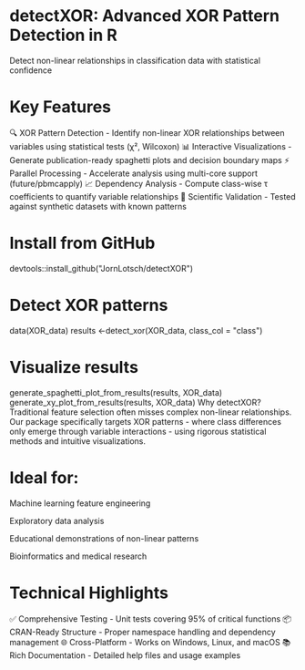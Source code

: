 # detectXOR: Advanced XOR Pattern Detection in R
Detect non-linear relationships in classification data with statistical confidence

# Key Features
🔍 XOR Pattern Detection - Identify non-linear XOR relationships between variables using statistical tests (χ², Wilcoxon)
📊 Interactive Visualizations - Generate publication-ready spaghetti plots and decision boundary maps
⚡ Parallel Processing - Accelerate analysis using multi-core support (future/pbmcapply)
📈 Dependency Analysis - Compute class-wise τ coefficients to quantify variable relationships
🔬 Scientific Validation - Tested against synthetic datasets with known patterns

# Install from GitHub
devtools::install_github("JornLotsch/detectXOR")

# Detect XOR patterns
data(XOR_data)
results <-detect_xor(XOR_data, class_col = "class")

# Visualize results
generate_spaghetti_plot_from_results(results, XOR_data)
generate_xy_plot_from_results(results, XOR_data)
Why detectXOR?
Traditional feature selection often misses complex non-linear relationships. Our package specifically targets XOR patterns - where class differences only emerge through variable interactions - using rigorous statistical methods and intuitive visualizations.

# Ideal for:

Machine learning feature engineering

Exploratory data analysis

Educational demonstrations of non-linear patterns

Bioinformatics and medical research

# Technical Highlights
✅ Comprehensive Testing - Unit tests covering 95% of critical functions
📦 CRAN-Ready Structure - Proper namespace handling and dependency management
🌐 Cross-Platform - Works on Windows, Linux, and macOS
📚 Rich Documentation - Detailed help files and usage examples
